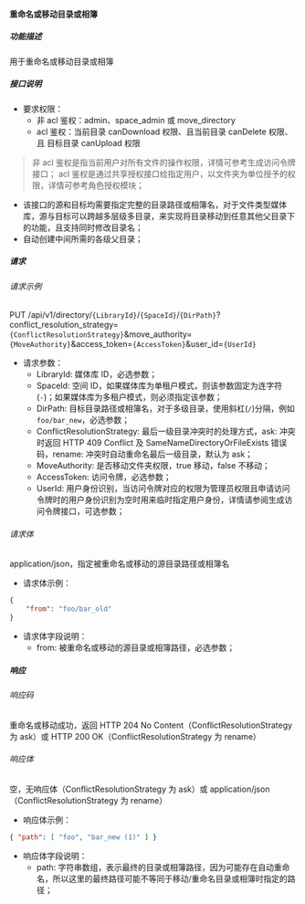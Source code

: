 #### 重命名或移动目录或相簿

##### 功能描述

用于重命名或移动目录或相簿

##### 接口说明

- 要求权限：
    - 非 acl 鉴权：admin、space_admin 或 move_directory
    - acl 鉴权：当前目录 canDownload 权限、且当前目录 canDelete 权限、且 目标目录 canUpload 权限

> 非 acl 鉴权是指当前用户对所有文件的操作权限，详情可参考生成访问令牌接口；
> acl 鉴权是通过共享授权接口给指定用户，以文件夹为单位授予的权限，详情可参考角色授权模块；

- 该接口的源和目标均需要指定完整的目录路径或相簿名，对于文件类型媒体库，源与目标可以跨越多层级多目录，来实现将目录移动到任意其他父目录下的功能，且支持同时修改目录名；
- 自动创建中间所需的各级父目录；

##### 请求

###### 请求示例  

PUT /api/v1/directory/`{LibraryId}`/`{SpaceId}`/`{DirPath}`?conflict_resolution_strategy=`{ConflictResolutionStrategy}`&move_authority=`{MoveAuthority}`&access_token=`{AccessToken}`&user_id=`{UserId}`

- 请求参数：
    - LibraryId: 媒体库 ID，必选参数；
    - SpaceId: 空间 ID，如果媒体库为单租户模式，则该参数固定为连字符(`-`)；如果媒体库为多租户模式，则必须指定该参数；
    - DirPath: 目标目录路径或相簿名，对于多级目录，使用斜杠(`/`)分隔，例如 `foo/bar_new`，必选参数；
    - ConflictResolutionStrategy: 最后一级目录冲突时的处理方式，ask: 冲突时返回 HTTP 409 Conflict 及 SameNameDirectoryOrFileExists 错误码，rename: 冲突时自动重命名最后一级目录，默认为 ask；
    - MoveAuthority: 是否移动文件夹权限，true 移动，false 不移动；
    - AccessToken: 访问令牌，必选参数；
    - UserId: 用户身份识别，当访问令牌对应的权限为管理员权限且申请访问令牌时的用户身份识别为空时用来临时指定用户身份，详情请参阅生成访问令牌接口，可选参数；

###### 请求体

application/json，指定被重命名或移动的源目录路径或相簿名

- 请求体示例：

```json
{
    "from": "foo/bar_old"
}
```

- 请求体字段说明：
    - from: 被重命名或移动的源目录或相簿路径，必选参数；

##### 响应

###### 响应码

重命名或移动成功，返回 HTTP 204 No Content（ConflictResolutionStrategy 为 ask）或 HTTP 200 OK（ConflictResolutionStrategy 为 rename）

###### 响应体

空，无响应体（ConflictResolutionStrategy 为 ask）或 application/json（ConflictResolutionStrategy 为 rename）

- 响应体示例：

```json
{ "path": [ "foo", "bar_new (1)" ] }
```

- 响应体字段说明：
    - path: 字符串数组，表示最终的目录或相簿路径，因为可能存在自动重命名，所以这里的最终路径可能不等同于移动/重命名目录或相簿时指定的路径；
